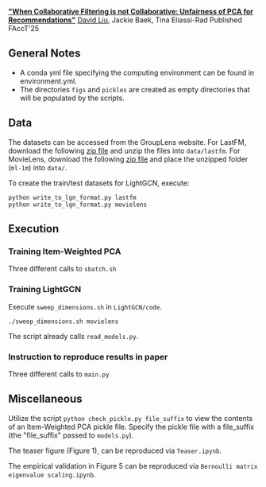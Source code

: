 **["When Collaborative Filtering is not Collaborative: Unfairness of PCA for Recommendations"](https://arxiv.org/abs/2310.09687)**
[David Liu](https://dliu18.github.io/), Jackie Baek, Tina Eliassi-Rad
Published FAccT'25


## General Notes

* A conda yml file specifying the computing environment can be found in environment.yml.
* The directories `figs` and `pickles` are created as empty directories that will be populated by the scripts.
    

## Data
The datasets can be accessed from the GroupLens website. For LastFM, download the following [zip file](https://files.grouplens.org/datasets/hetrec2011/hetrec2011-lastfm-2k.zip) and unzip the files into `data/lastfm`. For MovieLens, download the following [zip file](https://files.grouplens.org/datasets/movielens/ml-1m.zip) and place the unzipped folder (`ml-1m`) into `data/`.

To create the train/test datasets for LightGCN, execute:
```
python write_to_lgn_format.py lastfm
python write_to_lgn_format.py movielens
```

## Execution
   
### Training Item-Weighted PCA

Three different calls to `sbatch.sh`

### Training LightGCN

Execute `sweep_dimensions.sh` in `LightGCN/code`.

```
./sweep_dimensions.sh movielens
```

The script already calls `read_models.py`.


### Instruction to reproduce results in paper

Three different calls to `main.py`


## Miscellaneous

Utilize the script `python check_pickle.py file_suffix` to view the contents of an Item-Weighted PCA pickle file. Specify the pickle file with a file_suffix (the "file_suffix" passed to `models.py`). 

The teaser figure (Figure 1), can be reproduced via `Teaser.ipynb`.

The empirical validation in Figure 5 can be reproduced via `Bernoulli matrix eigenvalue scaling.ipynb`.



